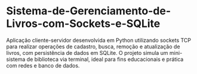 # Sistema-de-Gerenciamento-de-Livros-com-Sockets-e-SQLite
Aplicação cliente-servidor desenvolvida em Python utilizando sockets TCP para realizar operações de cadastro, busca, remoção e atualização de livros, com persistência de dados em SQLite. O projeto simula um mini-sistema de biblioteca via terminal, ideal para fins educacionais e prática com redes e banco de dados.
